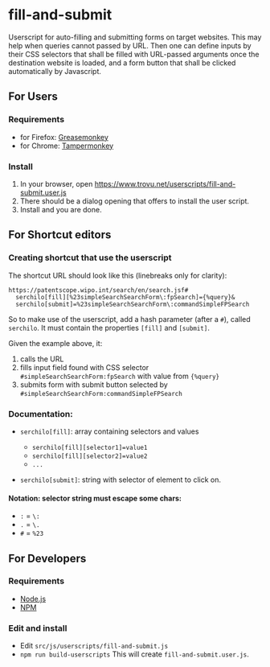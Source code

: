 # fill-and-submit

Userscript for auto-filling and submitting forms on target websites. This may help when queries cannot passed by URL. Then one can define inputs by their CSS selectors that shall be filled with URL-passed arguments once the destination website is loaded, and a form button that shall be clicked automatically by Javascript.  

## For Users

### Requirements

- for Firefox: [Greasemonkey](https://addons.mozilla.org/firefox/addon/greasemonkey/) 
- for Chrome: [Tampermonkey](https://chrome.google.com/webstore/detail/tampermonkey/dhdgffkkebhmkfjojejmpbldmpobfkfo)

### Install

1. In your browser, open https://www.trovu.net/userscripts/fill-and-submit.user.js
2. There should be a dialog opening that offers to install the user script. 
3. Install and you are done.

## For Shortcut editors

### Creating shortcut that use the userscript

The shortcut URL should look like this (linebreaks only for clarity):

    https://patentscope.wipo.int/search/en/search.jsf#
      serchilo[fill][%23simpleSearchSearchForm\:fpSearch]={%query}&
      serchilo[submit]=%23simpleSearchSearchForm\:commandSimpleFPSearch

So to make use of the userscript, add a hash parameter (after a `#`), called `serchilo`. It must contain the properties `[fill]` and `[submit]`.

Given the example above, it:

1. calls the URL
2. fills input field found with CSS selector `#simpleSearchSearchForm:fpSearch` with value from `{%query}`
3. submits form with submit button selected by `#simpleSearchSearchForm:commandSimpleFPSearch`

### Documentation:

- `serchilo[fill]`: array containing selectors and values
  - `serchilo[fill][selector1]=value1`
  - `serchilo[fill][selector2]=value2`
  - `...`

- `serchilo[submit]`: string with selector of element to click on.

#### Notation: selector string must escape some chars:

-  `:` = `\:`
-  `.` = `\.`
-  `#` = `%23`
 

## For Developers

### Requirements

- [Node.js](https://nodejs.org/)
- [NPM](https://www.npmjs.com)

### Edit and install

- Edit `src/js/userscripts/fill-and-submit.js`
- `npm run build-userscripts` This will create `fill-and-submit.user.js`.

